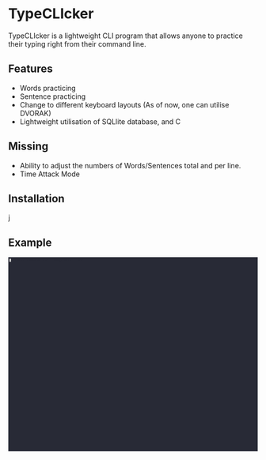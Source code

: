 # TypeCLIcker

TypeCLIcker is a lightweight CLI program that allows anyone to practice their typing right from their command line. 

## Features
- Words practicing 
- Sentence practicing
- Change to different keyboard layouts (As of now, one can utilise DVORAK)
- Lightweight utilisation of SQLlite database, and C

## Missing
- Ability to adjust the numbers of Words/Sentences total and per line.
- Time Attack Mode

## Installation
j

## Example
![Alt Text](demo.gif)
